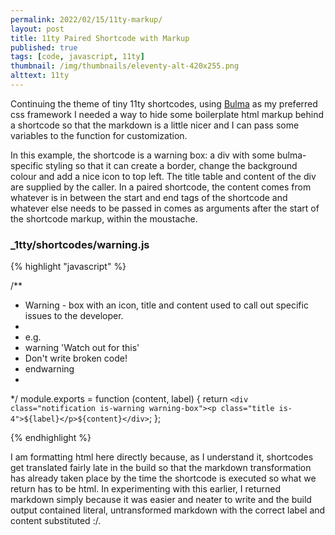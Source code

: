 ```yaml
---
permalink: 2022/02/15/11ty-markup/
layout: post
title: 11ty Paired Shortcode with Markup
published: true
tags: [code, javascript, 11ty]
thumbnail: /img/thumbnails/eleventy-alt-420x255.png
alttext: 11ty
---
```


Continuing the theme of tiny 11ty shortcodes, using [Bulma](http://bulma.io) as my preferred css framework 
I needed a way to hide some boilerplate html markup behind a shortcode so that the markdown is a little nicer
and I can pass some variables to the function for customization.

In this example, the shortcode is a warning box: a div with some bulma-specific styling so that it can create a border,
change the background colour and add a nice icon to top left. The title table and content of the div are supplied by the 
caller. In a paired shortcode, the content comes from whatever is in between the start and end tags of the shortcode and 
whatever else needs to be passed in comes as arguments after the start of the shortcode markup, within the moustache.

### _1tty/shortcodes/warning.js 

{% highlight "javascript" %}

/**
 * Warning - box with an icon, title and content used to call out specific issues to the developer.
 * 
 * e.g.
 *  warning 'Watch out for this' 
 * Don't write broken code!
 *  endwarning 
 * 
 */
module.exports = function (content, label) {
    return `<div class="notification is-warning warning-box"><p class="title is-4">${label}</p>${content}</div>`;
};

{% endhighlight %}

I am formatting html here directly because, as I understand it, shortcodes get translated fairly late in the build 
so that the markdown transformation has already taken place by the time the shortcode is executed so what we return 
has to be html. In experimenting with this earlier, I returned markdown simply because it was easier and neater to 
write and the build output contained literal, untransformed markdown with the correct label and content substituted :/.

